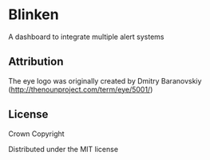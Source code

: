 # Blinken

A dashboard to integrate multiple alert systems

## Attribution

The eye logo was originally created by Dmitry Baranovskiy (http://thenounproject.com/term/eye/5001/)

## License

Crown Copyright

Distributed under the MIT license
